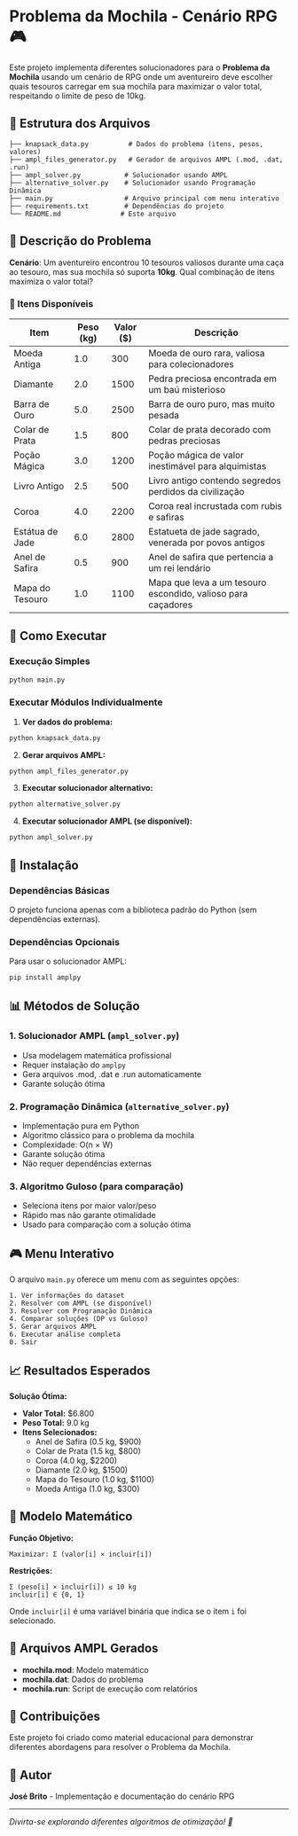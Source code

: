 # Problema da Mochila - Cenário RPG 🎮

Este projeto implementa diferentes solucionadores para o **Problema da Mochila** usando um cenário de RPG onde um aventureiro deve escolher quais tesouros carregar em sua mochila para maximizar o valor total, respeitando o limite de peso de 10kg.

## 📁 Estrutura dos Arquivos

```
├── knapsack_data.py          # Dados do problema (itens, pesos, valores)
├── ampl_files_generator.py   # Gerador de arquivos AMPL (.mod, .dat, .run)
├── ampl_solver.py           # Solucionador usando AMPL
├── alternative_solver.py    # Solucionador usando Programação Dinâmica
├── main.py                  # Arquivo principal com menu interativo
├── requirements.txt         # Dependências do projeto
└── README.md               # Este arquivo
```

## 🎯 Descrição do Problema

**Cenário**: Um aventureiro encontrou 10 tesouros valiosos durante uma caça ao tesouro, mas sua mochila só suporta **10kg**. Qual combinação de itens maximiza o valor total?

### 🏺 Itens Disponíveis

| Item               | Peso (kg) | Valor ($) | Descrição                                                           |
|--------------------|-----------|-----------|---------------------------------------------------------------------|
| Moeda Antiga       | 1.0       | 300       | Moeda de ouro rara, valiosa para colecionadores                     |
| Diamante           | 2.0       | 1500      | Pedra preciosa encontrada em um baú misterioso                      |
| Barra de Ouro      | 5.0       | 2500      | Barra de ouro puro, mas muito pesada                                |
| Colar de Prata     | 1.5       | 800       | Colar de prata decorado com pedras preciosas                        |
| Poção Mágica       | 3.0       | 1200      | Poção mágica de valor inestimável para alquimistas                  |
| Livro Antigo       | 2.5       | 500       | Livro antigo contendo segredos perdidos da civilização              |
| Coroa              | 4.0       | 2200      | Coroa real incrustada com rubis e safiras                           |
| Estátua de Jade    | 6.0       | 2800      | Estatueta de jade sagrado, venerada por povos antigos               |
| Anel de Safira     | 0.5       | 900       | Anel de safira que pertencia a um rei lendário                      |
| Mapa do Tesouro    | 1.0       | 1100      | Mapa que leva a um tesouro escondido, valioso para caçadores        |

## 🚀 Como Executar

### Execução Simples
```bash
python main.py
```

### Executar Módulos Individualmente

1. **Ver dados do problema:**
```bash
python knapsack_data.py
```

2. **Gerar arquivos AMPL:**
```bash
python ampl_files_generator.py
```

3. **Executar solucionador alternativo:**
```bash
python alternative_solver.py
```

4. **Executar solucionador AMPL (se disponível):**
```bash
python ampl_solver.py
```

## 🔧 Instalação

### Dependências Básicas
O projeto funciona apenas com a biblioteca padrão do Python (sem dependências externas).

### Dependências Opcionais
Para usar o solucionador AMPL:
```bash
pip install amplpy
```

## 📊 Métodos de Solução

### 1. **Solucionador AMPL** (`ampl_solver.py`)
- Usa modelagem matemática profissional
- Requer instalação do `amplpy`
- Gera arquivos .mod, .dat e .run automaticamente
- Garante solução ótima

### 2. **Programação Dinâmica** (`alternative_solver.py`)
- Implementação pura em Python
- Algoritmo clássico para o problema da mochila
- Complexidade: O(n × W)
- Garante solução ótima
- Não requer dependências externas

### 3. **Algoritmo Guloso** (para comparação)
- Seleciona itens por maior valor/peso
- Rápido mas não garante otimalidade
- Usado para comparação com a solução ótima

## 🎮 Menu Interativo

O arquivo `main.py` oferece um menu com as seguintes opções:

```
1. Ver informações do dataset
2. Resolver com AMPL (se disponível)
3. Resolver com Programação Dinâmica  
4. Comparar soluções (DP vs Guloso)
5. Gerar arquivos AMPL
6. Executar análise completa
0. Sair
```

## 📈 Resultados Esperados

**Solução Ótima:**
- **Valor Total:** $6.800
- **Peso Total:** 9.0 kg
- **Itens Selecionados:**
  - Anel de Safira (0.5 kg, $900)
  - Colar de Prata (1.5 kg, $800)
  - Coroa (4.0 kg, $2200)
  - Diamante (2.0 kg, $1500)
  - Mapa do Tesouro (1.0 kg, $1100)
  - Moeda Antiga (1.0 kg, $300)

## 🔬 Modelo Matemático

**Função Objetivo:**
```
Maximizar: Σ (valor[i] × incluir[i])
```

**Restrições:**
```
Σ (peso[i] × incluir[i]) ≤ 10 kg
incluir[i] ∈ {0, 1}
```

Onde `incluir[i]` é uma variável binária que indica se o item `i` foi selecionado.

## 📝 Arquivos AMPL Gerados

- **mochila.mod**: Modelo matemático
- **mochila.dat**: Dados do problema  
- **mochila.run**: Script de execução com relatórios

## 🤝 Contribuições

Este projeto foi criado como material educacional para demonstrar diferentes abordagens para resolver o Problema da Mochila.

## 📄 Autor

**José Brito** - Implementação e documentação do cenário RPG

---

*Divirta-se explorando diferentes algoritmos de otimização! 🎯*